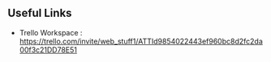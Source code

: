 ## Useful Links 
  - Trello Workspace : https://trello.com/invite/web_stuff1/ATTId9854022443ef960bc8d2fc2da00f3c21DD78E51 

